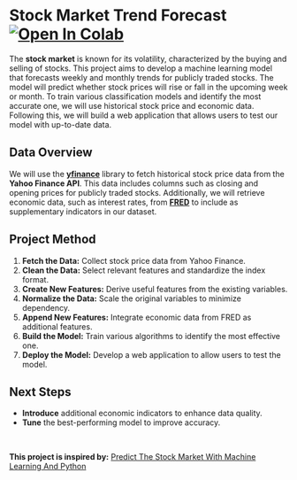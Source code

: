 # Stock Market Trend Forecast &nbsp; [![Open In Colab](https://colab.research.google.com/assets/colab-badge.svg)](https://colab.research.google.com/github/ianjure/stock-market-trend-prediction/blob/main/Stock_Market_Trend_Prediction_Notebook.ipynb)
The **stock market** is known for its volatility, characterized by the buying and selling of stocks. This project aims to develop a machine learning model that forecasts weekly and monthly trends for publicly traded stocks. The model will predict whether stock prices will rise or fall in the upcoming week or month. To train various classification models and identify the most accurate one, we will use historical stock price and economic data. Following this, we will build a web application that allows users to test our model with up-to-date data.

## Data Overview
We will use the **[yfinance](https://pypi.org/project/yfinance/)** library to fetch historical stock price data from the **Yahoo Finance API**. This data includes columns such as closing and opening prices for publicly traded stocks. Additionally, we will retrieve economic data, such as interest rates, from **[FRED](https://fred.stlouisfed.org/docs/api/fred/#API)** to include as supplementary indicators in our dataset.

## Project Method
1. **Fetch the Data:** Collect stock price data from Yahoo Finance.
2. **Clean the Data:** Select relevant features and standardize the index format.
3. **Create New Features:** Derive useful features from the existing variables.
4. **Normalize the Data:** Scale the original variables to minimize dependency.
5. **Append New Features:** Integrate economic data from FRED as additional features.
6. **Build the Model:** Train various algorithms to identify the most effective one.
7. **Deploy the Model:** Develop a web application to allow users to test the model.

## Next Steps
* **Introduce** additional economic indicators to enhance data quality.
* **Tune** the best-performing model to improve accuracy.

<br>

**This project is inspired by:** [Predict The Stock Market With Machine Learning And Python](https://www.youtube.com/watch?v=1O_BenficgE)
